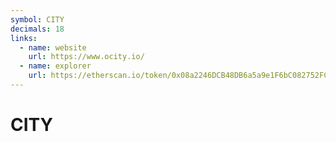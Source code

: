 ```yaml
---
symbol: CITY
decimals: 18
links:
  - name: website
    url: https://www.ocity.io/
  - name: explorer
    url: https://etherscan.io/token/0x08a2246DCB48DB6a5a9e1F6bC082752FCEDdD106
---
```


# CITY
